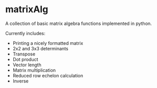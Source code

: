 matrixAlg
=========

A collection of basic matrix algebra functions implemented in python.

Currently includes:
- Printing a nicely formatted matrix
- 2x2 and 3x3 determinants
- Transpose
- Dot product
- Vector length
- Matrix multiplication
- Reduced row echelon calculation
- Inverse

